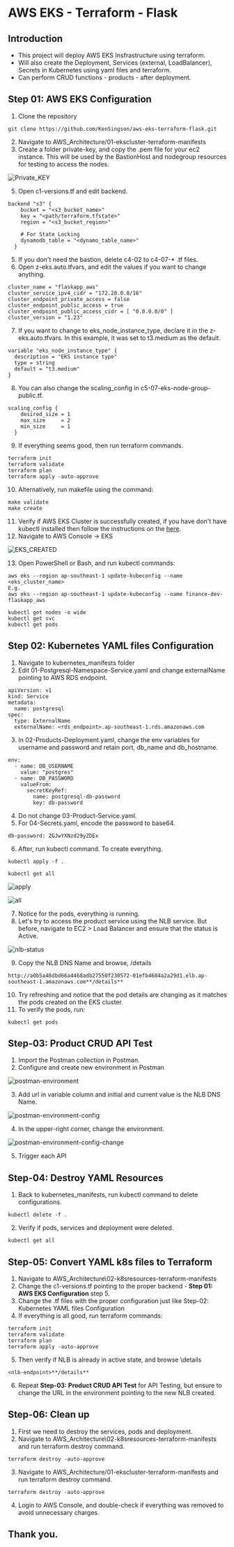 # AWS EKS - Terraform - Flask

## Introduction
- This project will deploy AWS EKS Insfrastructure using terraform. 
- Will also create the Deployment, Services (external, LoadBalancer), Secrets in Kubernetes using yaml files and terraform.
- Can perform CRUD functions - products - after deployment.

## Step 01: AWS EKS Configuration

1. Clone the repository
```
git clone https://github.com/KenSingson/aws-eks-terraform-flask.git
```
2. Navigate to AWS_Architecture/01-ekscluster-terraform-manifests
3. Create a folder private-key, and copy the .pem file for your ec2 instance. This will be used by the BastionHost and nodegroup resources for testing to access the nodes.

![Private_KEY](https://github.com/KenSingson/photo_dumps/blob/main/aws-eks-terraform-flask/blob/private-key-folder.jpg)

5. Open c1-versions.tf and edit backend.
```t
backend "s3" {
    bucket = "<s3_bucket_name>"
    key = "<path/terraform.tfstate>"
    region = "<s3_bucket_region>"

    # For State Locking
    dynamodb_table = "<dynamo_table_name>"
  }
```
5. If you don't need the bastion, delete c4-02 to c4-07-* .tf files.
6. Open z-eks.auto.tfvars, and edit the values if you want to change anything.
```t
cluster_name = "flaskapp_aws"
cluster_service_ipv4_cidr = "172.20.0.0/16"
cluster_endpoint_private_access = false
cluster_endpoint_public_access = true
cluster_endpoint_public_access_cidr = [ "0.0.0.0/0" ]
cluster_version = "1.23"
```
7. If you want to change to eks_node_instance_type, declare it in the z-eks.auto.tfvars. In this example, it was set to t3.medium as the default.
```t
variable "eks_node_instance_type" {
  description = "EKS instance type"
  type = string
  default = "t3.medium"
}
```
8. You can also change the scaling_config in c5-07-eks-node-group-public.tf.
```t
scaling_config {
    desired_size = 1
    max_size     = 2
    min_size     = 1
  }
```
9. If everything seems good, then run terraform commands.
```t
terraform init
terraform validate
terraform plan
terraform apply -auto-approve
```
10. Alternatively, run makefile using the command:
```
make validate
make create
```
11. Verify if AWS EKS Cluster is successfully created, if you have don't have kubectl installed then follow the instructions on the [here](https://docs.aws.amazon.com/eks/latest/userguide/install-kubectl.html).
12. Navigate to AWS Console -> EKS

![EKS_CREATED](https://github.com/KenSingson/photo_dumps/blob/main/aws-eks-terraform-flask/blob/eks-cluster-created.jpg)

13. Open PowerShell or Bash, and run kubectl commands:
```
aws eks --region ap-southeast-1 update-kubeconfig --name <eks_cluster_name>
E.g.
aws eks --region ap-southeast-1 update-kubeconfig --name finance-dev-flaskapp_aws

kubectl get nodes -o wide
kubectl get svc
kubectl get pods
```

## Step 02: Kubernetes YAML files Configuration

1. Navigate to kubernetes_manifests folder
2. Edit 01-Postgresql-Namespace-Service.yaml and change externalName pointing to AWS RDS endpoint.
```t
apiVersion: v1
kind: Service
metadata:
  name: postgresql
spec:
  type: ExternalName
  externalName: <rds_endpoint>.ap-southeast-1.rds.amazonaws.com
```
3. In 02-Products-Deployment.yaml, change the env variables for username and password and retain port, db_name and db_hostname.
```t
env:
  - name: DB_USERNAME
    value: "postgres"
  - name: DB_PASSWORD
    valueFrom:
      secretKeyRef:
        name: postgresql-db-password
        key: db-password
```
4. Do not change 03-Product-Service.yaml.
5. For 04-Secrets.yaml, encode the password to base64.
```t
db-password: ZGJwYXNzd29yZDEx
```
6. After, run kubectl command. To create everything.
```
kubectl apply -f .

kubectl get all
```

![apply](https://github.com/KenSingson/photo_dumps/blob/main/aws-eks-terraform-flask/blob/kubectl-apply-f.jpg)

![all](https://github.com/KenSingson/photo_dumps/blob/main/aws-eks-terraform-flask/blob/kubectl-get-all.jpg)

7. Notice for the pods, everything is running.
8. Let's try to access the product service using the NLB service. But before, navigate to EC2 > Load Balancer and ensure that the status is Active.

![nlb-status](https://github.com/KenSingson/photo_dumps/blob/main/aws-eks-terraform-flask/blob/nbl-status.jpg)

9. Copy the NLB DNS Name and browse, /details
```
http://a0b5a48dbd66a4468adb27550f230572-01efb4684a2a29d1.elb.ap-southeast-1.amazonaws.com**/details**
```
10. Try refreshing and notice that the pod details are changing as it matches the pods created on the EKS cluster.
11. To verify the pods, run:
```
kubectl get pods
```

## Step-03: Product CRUD API Test

1. Import the Postman collection in Postman.
2. Configure and create new environment in Postman

![postman-environment](https://github.com/KenSingson/photo_dumps/blob/main/aws-eks-terraform-flask/blob/postman-environment.jpg)

3. Add url in variable column and initial and current value is the NLB DNS Name.

![postman-environment-config](https://github.com/KenSingson/photo_dumps/blob/main/aws-eks-terraform-flask/blob/postman-environment-config.jpg)

4. In the upper-right corner, change the environment.

![postman-environment-config-change](https://github.com/KenSingson/photo_dumps/blob/main/aws-eks-terraform-flask/blob/postman-environment-config-change.jpg)

5. Trigger each API

## Step-04: Destroy YAML Resources

1. Back to kubernetes_manifests, run kubectl command to delete configurations.
```
kubectl delete -f .
```
2. Verify if pods, services and deployment were deleted.
```
kubectl get all
```

## Step-05: Convert YAML k8s files to Terraform

1. Navigate to AWS_Architecture\02-k8sresources-terraform-manifests
2. Change the c1-versions.tf pointing to the proper backend - **Step 01: AWS EKS Configuration** step 5.
3. Change the .tf files with the proper configuration just like Step-02: Kubernetes YAML files Configuration
4. If everything is all good, run terraform commands:
```t
terraform init
terraform validate
terraform plan
terraform apply -auto-approve
```
5. Then verify if NLB is already in active state, and browse \details
```
<nlb-endpoint>**/details**
```
6. Repeat **Step-03: Product CRUD API Test** for API Testing, but ensure to change the URL in the environment pointing to the new NLB created.

## Step-06: Clean up

1. First we need to destroy the services, pods and deployment.
2. Navigate to AWS_Architecture\02-k8sresources-terraform-manifests and run terraform destroy command.
```
terraform destroy -auto-approve
```
3. Navigate to AWS_Architecture/01-ekscluster-terraform-manifests and run terraform destroy command.
```
terraform destroy -auto-approve
```
4. Login to AWS Console, and double-check if everything was removed to avoid unnecessary charges.

## Thank you.
